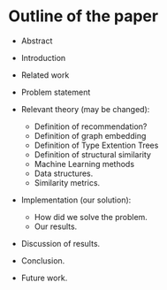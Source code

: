 # Outline of the paper
* Abstract
* Introduction
* Related work
* Problem statement
* Relevant theory (may be changed):
  * Definition of recommendation?
  * Definition of graph embedding
  * Definition of Type Extention Trees
  * Definition of structural similarity
  * Machine Learning methods
  * Data structures.
  * Similarity metrics.

* Implementation (our solution):
  * How did we solve the problem.
  * Our results.
* Discussion of results.
* Conclusion.
* Future work. 
  
